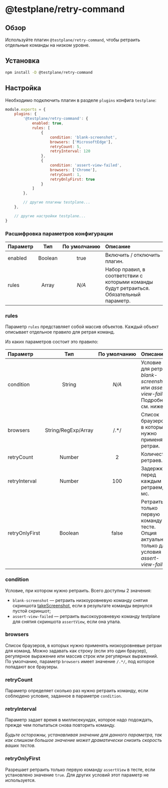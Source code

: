 # @testplane/retry-command

## Обзор

Используйте плагин `@testplane/retry-command`, чтобы ретраить отдельные команды на низком уровне.

## Установка

```bash
npm install -D @testplane/retry-command
```

## Настройка

Необходимо подключить плагин в разделе `plugins` конфига `testplane`:

```javascript
module.exports = {
    plugins: {
        '@testplane/retry-command': {
            enabled: true,
            rules: [
                {
                    condition: 'blank-screenshot',
                    browsers: ['MicrosoftEdge'],
                    retryCount: 5,
                    retryInterval: 120
                },
                {
                    condition: 'assert-view-failed',
                    browsers: ['Chrome'],
                    retryCount: 1,
                    retryOnlyFirst: true
                }
            ]
        },

        // другие плагины testplane...
    },

    // другие настройки testplane...
}
```

### Расшифровка параметров конфигурации

| **Параметр** | **Тип** | **По&nbsp;умолчанию** | **Описание** |
| :--- | :---: | :---: | :--- |
| enabled | Boolean | true | Включить / отключить плагин. |
| rules | Array | _N/A_ | Набор правил, в соответствии с которыми команды будут ретраиться. Обязательный параметр. |

### rules

Параметр `rules` представляет собой массив объектов. Каждый объект описывает отдельное правило для ретрая команд.

Из каких параметров состоит это правило:

| **Параметр** | **Тип** | **По&nbsp;умолчанию** | **Описание** |
| :--- | :---: | :---: | :--- |
| condition | String | _N/A_ | Условие для ретрая: _blank-screenshot_ или _assert-view-failed_. Подробнее см. ниже. |
| browsers | String/RegExp/Array | /.*/ | Список браузеров, в которых нужно применять ретраи. |
| retryCount | Number | 2 | Количество ретраев. |
| retryInterval | Number | 100 | Задержка перед каждым ретраем, в мс. |
| retryOnlyFirst | Boolean | false | Ретраить только первую команду в тесте. Опция актуальна только для условия _assert-view-failed_. |

### condition

Условие, при котором нужно ретраить. Всего доступны 2 значения:
* `blank-screenshot` &mdash; ретраить низкоуровневую команду снятия скриншота [takeScreenshot][take-screenshot], если в результате команды вернулся пустой скриншот;
* `assert-view-failed` &mdash; ретраить высокоуровневую команду testplane для снятия скриншота `assertView`, если она упала.

### browsers

Список браузеров, в которых нужно применять низкоуровневые ретраи для команд. Можно задавать как строку (если это один браузер), регулярное выражение или массив строк или регулярных выражений. По умолчанию, параметр `browsers` имеет значение `/.*/`, под которое попадают все браузеры.

### retryCount

Параметр определяет сколько раз нужно ретраить команду, если соблюдено условие, заданное в параметре `condition`.

### retryInterval
  
Параметр задает время в миллисекундах, которое надо подождать, прежде чем попытаться снова повторить команду.

_Будьте осторожны, устанавливая значение для данного параметра, так как слишком большое значение может драматически снизить скорость ваших тестов._

### retryOnlyFirst

Разрешает ретраить только первую команду `assertView` в тесте, если установлено значение `true`. Для других условий этот параметр не используется.

[@testplane/retry-command]: https://github.com/gemini-testing/testplane-retry-command
[take-screenshot]: https://webdriver.io/docs/api/webdriver/#takescreenshot
